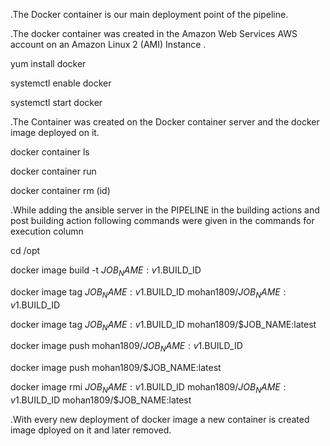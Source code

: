 .The Docker container is our main deployment point of the pipeline.

.The docker container was created in the Amazon Web Services AWS account on an Amazon Linux 2 (AMI) Instance .

yum install docker 

systemctl enable docker

systemctl start docker


.The Container was created on the Docker container server and the docker image deployed on it. 

docker container ls


docker container run

docker container rm (id)


.While adding the ansible server in the PIPELINE in the building actions and post building action following commands were given in the commands for execution column

cd /opt

docker image build -t $JOB_NAME:v1.$BUILD_ID

docker image tag $JOB_NAME:v1.$BUILD_ID mohan1809/$JOB_NAME:v1.$BUILD_ID

docker image tag $JOB_NAME:v1.$BUILD_ID mohan1809/$JOB_NAME:latest

docker image push mohan1809/$JOB_NAME:v1.$BUILD_ID

docker image push mohan1809/$JOB_NAME:latest

docker image rmi $JOB_NAME:v1.$BUILD_ID mohan1809/$JOB_NAME:v1.$BUILD_ID mohan1809/$JOB_NAME:latest

.With every new deployment of docker image a new container is created image dployed on it and later removed.





